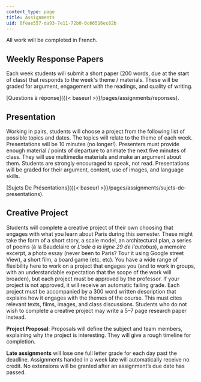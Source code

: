 ```yaml
---
content_type: page
title: Assignments
uid: 0feae557-da93-7e11-72b0-0c66516ec82b
---
```


All work will be completed in French.

Weekly Response Papers
----------------------

Each week students will submit a short paper (200 words, due at the start of class) that responds to the week's theme / materials. These will be graded for argument, engagement with the readings, and quality of writing.

[Questions à réponse]({{< baseurl >}}/pages/assignments/reponses).

Presentation
------------

Working in pairs, students will choose a project from the following list of possible topics and dates. The topics will relate to the theme of each week. Presentations will be 10 minutes (no longer!). Presenters must provide enough material / points of departure to animate the next five minutes of class. They will use multimedia materials and make an argument about them. Students are strongly encouraged to speak, not read. Presentations will be graded for their argument, content, use of images, and language skills.

[Sujets De Présentations]({{< baseurl >}}/pages/assignments/sujets-de-presentations).

Creative Project
----------------

Students will complete a creative project of their own choosing that engages with what you learn about Paris during this semester. These might take the form of a short story, a scale model, an architectural plan, a series of poems (à la Baudelaire or _L'ode à la ligne 29 de l'autobus_), a memoire excerpt, a photo essay (never been to Paris? Tour it using Google street View), a short film, a board game (etc, etc). You have a wide range of flexibility here to work on a project that engages you (and to work in groups, with an understandable expectation that the scope of the work will broaden), but each project must be approved by the professor. If your project is not approved, it will receive an automatic failing grade. Each project must be accompanied by a 300 word written description that explains how it engages with the themes of the course. This must cites relevant texts, films, images, and class discussions. Students who do not wish to complete a creative project may write a 5–7 page research paper instead.

**Project Proposal**: Proposals will define the subject and team members, explaining why the project is interesting. They will give a rough timeline for completion.

**Late assignments** will lose one full letter grade for each day past the deadline. Assignments handed in a week late will automatically receive no credit. No extensions will be granted after an assignment’s due date has passed.